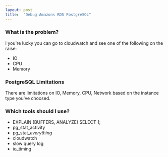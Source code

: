 ```yaml
---
layout: post
title:  "Debug Amazons RDS PostgreSQL"
---
```


### What is the problem?

I you're lucky you can go to cloudwatch and see one of the following on the raise:

* IO
* CPU
* Memory

### PostgreSQL Limitations

There are limitations on IO, Memory, CPU, Network based on the instance type you've choosed.

### Which tools should I use?

* EXPLAIN (BUFFERS, ANALYZE) SELECT 1;
* pg\_stat\_activity
* pg\_stat\_*everything*
* cloudwatch
* slow query log
* io\_timing

